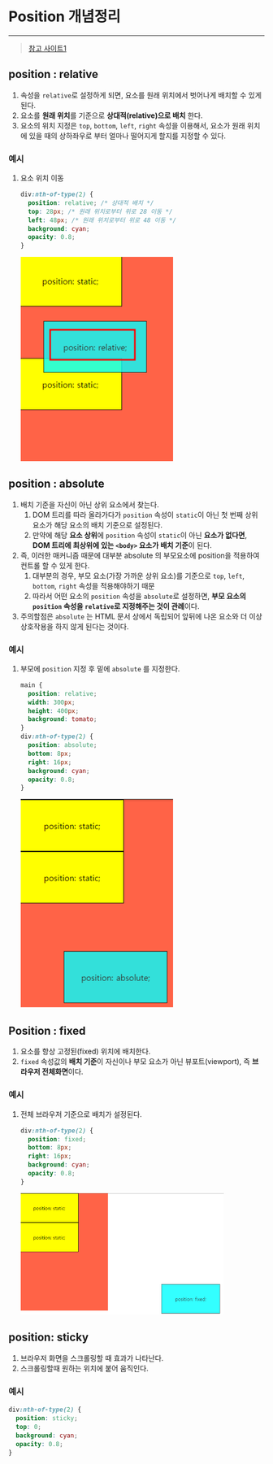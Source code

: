 # Position 개념정리 

---

>[참고 사이트1](https://www.daleseo.com/css-position/)
>
>

## position : relative

1. 속성을 `relative`로 설정하게 되면, 요소를 원래 위치에서 벗어나게 배치할 수 있게 된다. 
2. 요소를 **원래 위치**를 기준으로 **상대적(relative)으로 배치** 한다. 
3.  요소의 위치 지정은 `top`, `bottom`, `left`, `right` 속성을 이용해서, 요소가 원래 위치에 있을 때의 상하좌우로 부터 얼마나 떨어지게 할지를 지정할 수 있다. 

### 예시

1. 요소 위치 이동

   ```css
   div:nth-of-type(2) {
     position: relative; /* 상대적 배치 */
     top: 28px; /* 원래 위치로부터 위로 28 이동 */
     left: 48px; /* 원래 위치로부터 위로 48 이동 */
     background: cyan;
     opacity: 0.8;
   }
   ```

   <img src="./images/position_relative.png" width="300">



## position : absolute 

1. 배치 기준을 자신이 아닌 상위 요소에서 찾는다.  
   1. DOM 트리를 따라 올라가다가 `position` 속성이 `static`이 아닌 첫 번째 상위 요소가 해당 요소의 배치 기준으로 설정된다. 
   2. 만약에 해당 **요소 상위**에 `position` 속성이 `static`이 아닌 **요소가 없다면**, **DOM 트리에 최상위에 있는 `<body>` 요소가 배치 기준**이 된다. 
2. 즉, 이러한 매커니즘 때문에 대부분 absolute 의 부모요소에 position을 적용하여 컨트롤 할 수 있게 한다. 
   1. 대부분의 경우, 부모 요소(가장 가까운 상위 요소)를 기준으로 `top`, `left`, `bottom`, `right` 속성을 적용해야하기 때문
   2. 따라서 어떤 요소의 `position` 속성을 `absolute`로 설정하면, **부모 요소의 `position` 속성을 `relative`로 지정해주는 것이 관례**이다. 
3. 주의할점은 `absolute` 는 HTML 문서 상에서 독립되어 앞뒤에 나온 요소와 더 이상 상호작용을 하지 않게 된다는 것이다. 

### 예시

1. 부모에 `position` 지정 후 밑에 `absolute` 를 지정한다. 

   ```css
   main {
     position: relative;
     width: 300px;
     height: 400px;
     background: tomato;
   }
   div:nth-of-type(2) {
     position: absolute;
     bottom: 8px;
     right: 16px;
     background: cyan;
     opacity: 0.8;
   }
   ```

   <img src="./images/position_absolute.png" width="300">



## Position : fixed

1. 요소를 항상 고정된(fixed) 위치에 배치한다. 
2. `fixed` 속성값의 **배치 기준**이 자신이나 부모 요소가 아닌 뷰포트(viewport), 즉 **브라우저 전체화면**이다. 

### 예시 

1. 전체 브라우저 기준으로 배치가 설정된다. 

   ```css
   div:nth-of-type(2) {
     position: fixed;
     bottom: 8px;
     right: 16px;
     background: cyan;
     opacity: 0.8;
   }
   ```

   <img src="./images/position_fixed.png" width="400">

## position: sticky

1. 브라우저 화면을 스크롤링할 때 효과가 나타난다. 
2. 스크롤링할때 원하는 위치에 붙어 움직인다. 

### 예시

```css
div:nth-of-type(2) {
  position: sticky;
  top: 0;
  background: cyan;
  opacity: 0.8;
}
```

